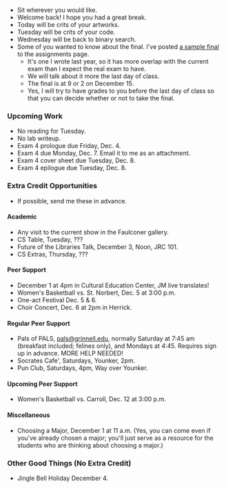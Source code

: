 * Sit wherever you would like.
* Welcome back!  I hope you had a great break.
* Today will be crits of your artworks.
* Tuesday will be crits of your code.
* Wednesday will be back to binary search.
* Some of you wanted to know about the final.  I've posted
  [a sample final](../assignments/sample-final.html) to the
  assignments page.  
    * It's one I wrote last year, so it has more overlap with the current
      exam than I expect the real exam to have.
    * We will talk about it more the last day of class.
    * The final is at 9 or 2 on December 15.
    * Yes, I will try to have grades to you before the last day of class
      so that you can decide whether or not to take the final.

### Upcoming Work

* No reading for Tuesday.
* No lab writeup.
* Exam 4 prologue due Friday, Dec. 4.
* Exam 4 due Monday, Dec. 7.  Email it to me as an attachment.
* Exam 4 cover sheet due Tuesday, Dec. 8.
* Exam 4 epilogue due Tuesday, Dec. 8.

### Extra Credit Opportunities

* If possible, send me these in advance.

#### Academic

* Any visit to the current show in the Faulconer gallery.
* CS Table, Tuesday, ???
* Future of the Libraries Talk, December 3, Noon, JRC 101.
* CS Extras, Thursday, ???

#### Peer Support

* December 1 at 4pm in Cultural Education Center, JM live translates!
* Women's Basketball vs. St. Norbert, Dec. 5 at 3:00 p.m.
* One-act Festival Dec. 5 & 6.
* Choir Concert, Dec. 6 at 2pm in Herrick.

#### Regular Peer Support

* Pals of PALS, pals@grinnell.edu, normally Saturday at 7:45 am (breakfast
  included; felines only), and Mondays at 4:45.  Requires sign up in 
  advance.    MORE HELP NEEDED!
* Socrates Cafe', Saturdays, Younker, 2pm. 
* Pun Club, Saturdays, 4pm, Way over Younker. 

#### Upcoming Peer Support

* Women's Basketball vs. Carroll, Dec. 12 at 3:00 p.m.

#### Miscellaneous

* Choosing a Major, December 1 at 11 a.m.
  (Yes, you can come even if you've already chosen a major; you'll just
  serve as a resource for the students who are thinking about choosing
  a major.)

### Other Good Things (No Extra Credit)

* Jingle Bell Holiday December 4.
